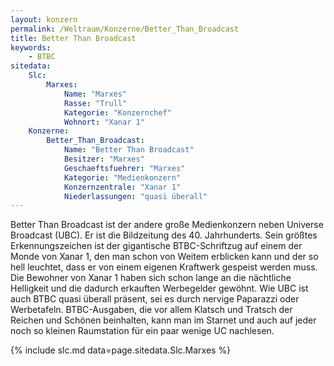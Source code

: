 ```yaml
---
layout: konzern
permalink: /Weltraum/Konzerne/Better_Than_Broadcast
title: Better Than Broadcast
keywords:
    - BTBC
sitedata:
    Slc:
        Marxes:
            Name: "Marxes"
            Rasse: "Trull"
            Kategorie: "Konzernchef"
            Wohnort: "Xanar 1"
    Konzerne:
        Better_Than_Broadcast:
            Name: "Better Than Broadcast"
            Besitzer: "Marxes"
            Geschaeftsfuehrer: "Marxes"
            Kategorie: "Medienkonzern"
            Konzernzentrale: "Xanar 1"
            Niederlassungen: "quasi überall"
---
```




Better Than Broadcast ist der andere große Medienkonzern neben Universe Broadcast (UBC). Er ist die Bildzeitung des 40. Jahrhunderts. Sein größtes Erkennungszeichen ist der gigantische BTBC-Schriftzug auf einem der Monde von Xanar 1, den man schon von Weitem erblicken kann und der so hell leuchtet, dass er von einem eigenen Kraftwerk gespeist werden muss. Die Bewohner von Xanar 1 haben sich schon lange an die nächtliche Helligkeit und die dadurch erkauften Werbegelder gewöhnt. Wie UBC ist auch BTBC quasi überall präsent, sei es durch nervige Paparazzi oder Werbetafeln. BTBC-Ausgaben, die vor allem Klatsch und Tratsch der Reichen und Schönen beinhalten, kann man im Starnet und auch auf jeder noch so kleinen Raumstation für ein paar wenige UC nachlesen.

{% include slc.md data=page.sitedata.Slc.Marxes %}
